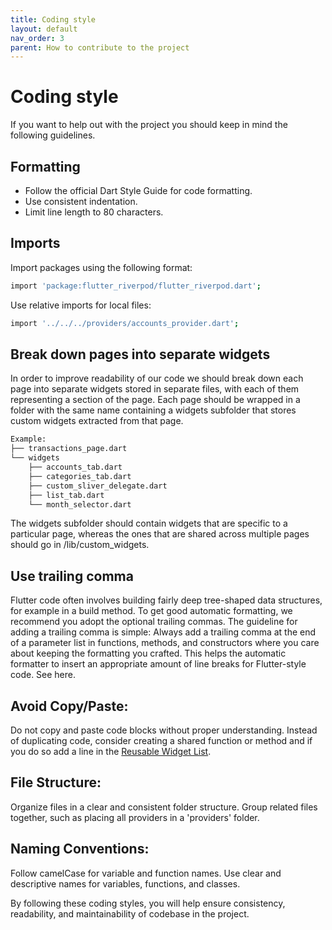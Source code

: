 ```yaml
---
title: Coding style
layout: default
nav_order: 3
parent: How to contribute to the project
---
```


# Coding style

If you want to help out with the project you should keep in mind the following guidelines.

## Formatting

- Follow the official Dart Style Guide for code formatting.
- Use consistent indentation.
- Limit line length to 80 characters.

## Imports

Import packages using the following format:
```bash
import 'package:flutter_riverpod/flutter_riverpod.dart';
```
Use relative imports for local files:
```bash
import '../../../providers/accounts_provider.dart';
```

## Break down pages into separate widgets

In order to improve readability of our code we should break down each page into separate widgets stored in separate files, with each of them representing a section of the page.
Each page should be wrapped in a folder with the same name containing a widgets subfolder that stores custom widgets extracted from that page.
```bash
Example:
├── transactions_page.dart
└── widgets
    ├── accounts_tab.dart
    ├── categories_tab.dart
    ├── custom_sliver_delegate.dart
    ├── list_tab.dart
    └── month_selector.dart
```
The widgets subfolder should contain widgets that are specific to a particular page, whereas the ones that are shared across multiple pages should go in /lib/custom_widgets.

## Use trailing comma

Flutter code often involves building fairly deep tree-shaped data structures, for example in a build method. To get good automatic formatting, we recommend you adopt the optional trailing commas. The guideline for adding a trailing comma is simple: Always add a trailing comma at the end of a parameter list in functions, methods, and constructors where you care about keeping the formatting you crafted. This helps the automatic formatter to insert an appropriate amount of line breaks for Flutter-style code.
See here.

## Avoid Copy/Paste:

Do not copy and paste code blocks without proper understanding. Instead of duplicating code, consider creating a shared function or method and if you do so add a line in the [Reusable Widget List](contributing/widget-list.md).

## File Structure:

Organize files in a clear and consistent folder structure. Group related files together, such as placing all providers in a 'providers' folder.

## Naming Conventions:

Follow camelCase for variable and function names. Use clear and descriptive names for variables, functions, and classes.

By following these coding styles, you will help ensure consistency, readability, and maintainability of codebase in the project.